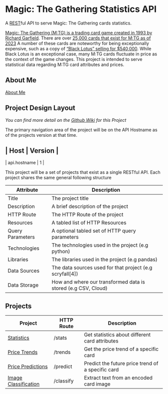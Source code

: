 # Magic: The Gathering Statistics API

A [REST](https://en.wikipedia.org/wiki/REST)ful API to serve Magic: The Gathering cards statistics. 

[Magic: The Gathering (M:TG) is a trading card game created in 1993 by Richard  Garfield](https://www.mopop.org/resources/archive/landing-pages/science-fiction-and-fantasy-hall-of-fame/sffhof-members/magic-the-gathering/). There are over [25,000 cards that exist for M:TG as of 2023](https://mtg.fandom.com/wiki/Magic:_The_Gathering) A number of these cards are noteworthy for being exceptionally expensive, such as a copy of [“Black Lotus” selling for $540,000](https://www.ign.com/articles/magic-the-gatherings-most-sought-after-card-sells-for-record-540000
). While Black Lotus is an exceptional case, many M:TG cards fluctuate in price as the context of the game changes. This project is intended to serve statistical data regarding M:TG card attributes and prices.

## About Me

[About Me](https://github.com/AlexDarigan/DataScience-MachineLearning/wiki/About-Me)

## Project Design Layout

*You can find more detail on the [Github Wiki](https://github.com/AlexDarigan/DataScience-MachineLearning/wiki) for this Project*

The primary navigation area of the project will be on the API Hostname as of the projects 
version at that time.

| Host 		| Version	|
---------------------------------
| api.hostname	| 1		|

This project will be a set of projects that exist as a single RESTful API. Each project shares the same general following structure

| Attribute        | Description                                                   |
|------------------|---------------------------------------------------------------|
| Title            | The project title                                             |
| Description      | A brief description of the project                            |
| HTTP Route       | The HTTP Route of the project                                 |
| Resources        | A tabled list of HTTP Resources                               |
| Query Parameters | A optional tabled set of HTTP query parameters                |
| Technologies     | The technologies used in the project (e.g python)             |
| Libraries        | The libraries used in the project (e.g pandas)                |
| Data Sources     | The data sources used for that project (e.g scryfall[4])      |
| Data Storage     | How and where our transformed data is stored (e.g CSV, Cloud) |

## Projects


| Project              												| HTTP Route | Description                                       |
|---------------------------------------------------------------------------------------------------------------|------------|---------------------------------------------------|
| [Statistics](https://github.com/AlexDarigan/DataScience-MachineLearning/wiki/Statistics)           		| /stats     | Get statistics about different card attributes    |
| [Price Trends](https://github.com/AlexDarigan/DataScience-MachineLearning/wiki/Trends)         		| /trends    | Get the price trend of a specific card            |
| [Price Predictions](https://github.com/AlexDarigan/DataScience-MachineLearning/wiki/Predictions)    		| /predict   | Predict the future price trend of a specific card |
| [Image Classification](https://github.com/AlexDarigan/DataScience-MachineLearning/wiki/Image-Classifiers) 	| /classify  | Extract text from an encoded card image           |

